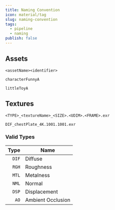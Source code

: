 ```yaml
---
title: Naming Convention
icon: material/tag
slug: naming-convention
tags:
  - pipeline
  - naming
publish: false
---
```

## Assets

```
<assetName><identifier>
```

```
characterFunnyA
```

```
littleToyA
```

## Textures

```
<TYPE>_<textureName>_<SIZE>.<UDIM>.<FRAME>.exr
```

```
DIF_chestPlate_4K.1001.1001.exr
```

### Valid Types

|  Type | Name              |
| ----: | ----------------- |
| `DIF` | Diffuse           |
| `RGH` | Roughness         |
| `MTL` | Metalness         |
| `NML` | Normal            |
| `DSP` | Displacement      |
|  `AO` | Ambient Occlusion |

